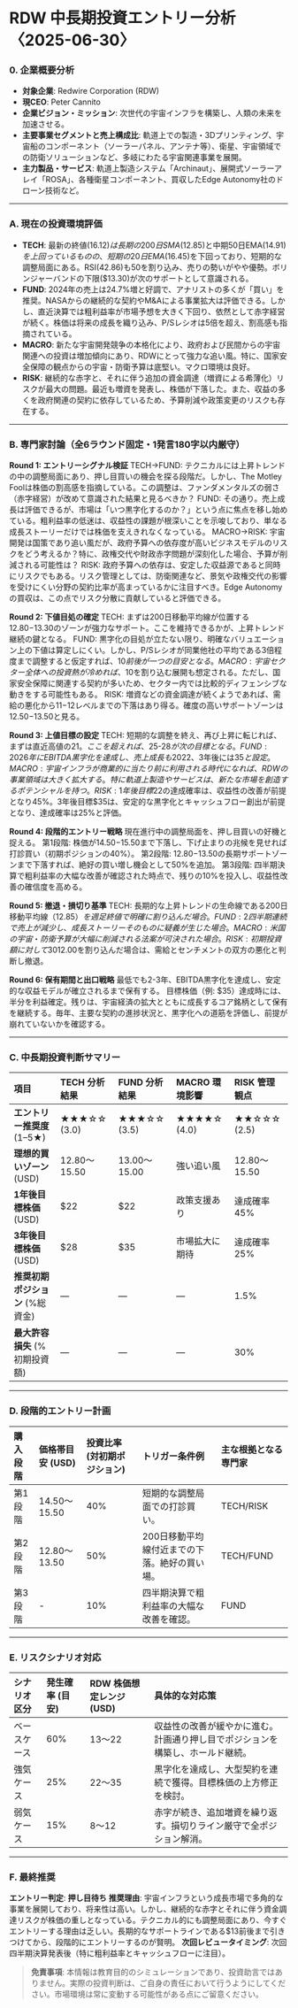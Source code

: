 # RDW 中長期投資エントリー分析〈2025-06-30〉

### 0. 企業概要分析

-   **対象企業**: Redwire Corporation (RDW)
-   **現CEO**: Peter Cannito
-   **企業ビジョン・ミッション**: 次世代の宇宙インフラを構築し、人類の未来を加速させる。
-   **主要事業セグメントと売上構成比**: 軌道上での製造・3Dプリンティング、宇宙船のコンポーネント（ソーラーパネル、アンテナ等）、衛星、宇宙領域での防衛ソリューションなど、多岐にわたる宇宙関連事業を展開。
-   **主力製品・サービス**: 軌道上製造システム「Archinaut」、展開式ソーラーアレイ「ROSA」、各種衛星コンポーネント、買収したEdge Autonomy社のドローン技術など。

---

### A. 現在の投資環境評価

*   **TECH**: 最新の終値($16.12)は長期の200日SMA($12.85)と中期50日EMA($14.91)を上回っているものの、短期の20日EMA($16.45)を下回っており、短期的な調整局面にある。RSI(42.86)も50を割り込み、売りの勢いがやや優勢。ボリンジャーバンドの下限($13.30)が次のサポートとして意識される。
*   **FUND**: 2024年の売上は24.7%増と好調で、アナリストの多くが「買い」を推奨。NASAからの継続的な契約やM&Aによる事業拡大は評価できる。しかし、直近決算では粗利益率が市場予想を大きく下回り、依然として赤字経営が続く。株価は将来の成長を織り込み、P/Sレシオは5倍を超え、割高感も指摘されている。
*   **MACRO**: 新たな宇宙開発競争の本格化により、政府および民間からの宇宙関連への投資は増加傾向にあり、RDWにとって強力な追い風。特に、国家安全保障の観点からの宇宙・防衛予算は底堅い。マクロ環境は良好。
*   **RISK**: 継続的な赤字と、それに伴う追加の資金調達（増資による希薄化）リスクが最大の問題。最近も増資を発表し、株価が下落した。また、収益の多くを政府関連の契約に依存しているため、予算削減や政策変更のリスクも存在する。

---

### B. 専門家討論（全6ラウンド固定・1発言180字以内厳守）

**Round 1: エントリーシグナル検証**
TECH→FUND: テクニカルには上昇トレンドの中の調整局面にあり、押し目買いの機会を探る段階だ。しかし、The Motley Foolは株価の割高感を指摘している。この調整は、ファンダメンタルズの弱さ（赤字経営）が改めて意識された結果と見るべきか？
FUND: その通り。売上成長は評価できるが、市場は「いつ黒字化するのか？」という点に焦点を移し始めている。粗利益率の低迷は、収益性の課題が根深いことを示唆しており、単なる成長ストーリーだけでは株価を支えきれなくなっている。
MACRO→RISK: 宇宙開発は国策であり追い風だが、政府予算への依存度が高いビジネスモデルのリスクをどう考えるか？特に、政権交代や財政赤字問題が深刻化した場合、予算が削減される可能性は？
RISK: 政府予算への依存は、安定した収益源であると同時にリスクでもある。リスク管理としては、防衛関連など、景気や政権交代の影響を受けにくい分野の契約比率が高まっているかに注目すべき。Edge Autonomyの買収は、この点でリスク分散に貢献していると評価できる。

**Round 2: 下値目処の確定**
TECH: まずは200日移動平均線が位置する$12.80-$13.30のゾーンが強力なサポート。ここを維持できるかが、上昇トレンド継続の鍵となる。
FUND: 黒字化の目処が立たない限り、明確なバリュエーション上の下値は算定しにくい。しかし、P/Sレシオが同業他社の平均である3倍程度まで調整すると仮定すれば、$10前後が一つの目安となる。
MACRO: 宇宙セクター全体への投資熱が冷めれば、$10を割り込む展開も想定される。ただし、国家安全保障に関連する契約が多いため、セクター内では比較的ディフェンシブな動きをする可能性もある。
RISK: 増資などの資金調達が続くようであれば、需給の悪化から$11-$12レベルまでの下落はあり得る。確度の高いサポートゾーンは$12.50-$13.50と見る。

**Round 3: 上値目標の設定**
TECH: 短期的な調整を終え、再び上昇に転じれば、まずは直近高値の$21。ここを超えれば、$25-$28が次の目標となる。
FUND: 2026年にEBITDA黒字化を達成し、売上成長も20%以上を維持できれば、現在の株価は正当化され、さらに上を目指せる。1年後の目標株価は$22、3年後には$35と設定。
MACRO: 宇宙インフラが商業的に当たり前に利用される時代になれば、RDWの事業領域は大きく拡大する。特に軌道上製造やサービスは、新たな市場を創造するポテンシャルを持つ。
RISK: 1年後目標$22の達成確率は、収益性の改善が前提となり45%。3年後目標$35は、安定的な黒字化とキャッシュフロー創出が前提となり、達成確率は25%と評価。

**Round 4: 段階的エントリー戦略**
現在進行中の調整局面を、押し目買いの好機と捉える。
第1段階: 株価が$14.50-$15.50まで下落し、下げ止まりの兆候を見せれば打診買い（初期ポジションの40%）。
第2段階: $12.80-$13.50の長期サポートゾーンまで下落すれば、絶好の買い増し機会として50%を追加。
第3段階: 四半期決算で粗利益率の大幅な改善が確認された時点で、残りの10%を投入し、収益性改善の確信度を高める。

**Round 5: 撤退・損切り基準**
TECH: 長期的な上昇トレンドの生命線である200日移動平均線（$12.85）を週足終値で明確に割り込んだ場合。
FUND: 2四半期連続で売上が減少し、成長ストーリーそのものに疑義が生じた場合。
MACRO: 米国の宇宙・防衛予算が大幅に削減される法案が可決された場合。
RISK: 初期投資額に対して30%の損失で機械的に損切り。特に$12.00を割り込んだ場合は、需給とセンチメントの双方の悪化と判断し撤退。

**Round 6: 保有期間と出口戦略**
最低でも2-3年、EBITDA黒字化を達成し、安定的な収益モデルが確立されるまで保有する。
目標株価（例: $35）達成時には、半分を利益確定。残りは、宇宙経済の拡大とともに成長するコア銘柄として保有を継続する。毎年、主要な契約の進捗状況と、黒字化への道筋を評価し、前提が崩れていないかを確認する。

---

### C. 中長期投資判断サマリー

| 項目 | TECH 分析結果 | FUND 分析結果 | MACRO 環境影響 | RISK 管理観点 |
| :--- | :--- | :--- | :--- | :--- |
| **エントリー推奨度** (1–5★) | ★★★☆☆ (3.0) | ★★★☆☆ (3.5) | ★★★★☆ (4.0) | ★★☆☆☆ (2.5) |
| **理想的買いゾーン** (USD) | $12.80～$15.50 | $13.00～$15.00 | 強い追い風 | $12.80～$15.50 |
| **1年後目標株価** (USD) | $22 | $22 | 政策支援あり | 達成確率 45% |
| **3年後目標株価** (USD) | $28 | $35 | 市場拡大に期待 | 達成確率 25% |
| **推奨初期ポジション** (%総資金) | ― | ― | ― | 1.5% |
| **最大許容損失** (%初期投資額) | ― | ― | ― | 30% |

---

### D. 段階的エントリー計画

| 購入段階 | 価格帯目安 (USD) | 投資比率 (対初期ポジション) | トリガー条件例 | 主な根拠となる専門家 |
| :--- | :--- | :--- | :--- | :--- |
| 第1段階 | $14.50～$15.50 | 40% | 短期的な調整局面での打診買い。 | TECH/RISK |
| 第2段階 | $12.80～$13.50 | 50% | 200日移動平均線付近までの下落。絶好の買い場。 | TECH/FUND |
| 第3段階 | - | 10% | 四半期決算で粗利益率の大幅な改善を確認。 | FUND |

---

### E. リスクシナリオ対応

| シナリオ区分 | 発生確率 (目安) | RDW 株価想定レンジ (USD) | 具体的な対応策 |
| :--- | :--- | :--- | :--- |
| ベースケース | 60% | $13～$22 | 収益性の改善が緩やかに進む。計画通り押し目でポジションを構築し、ホールド継続。 |
| 強気ケース | 25% | $22～$35 | 黒字化を達成し、大型契約を連続で獲得。目標株価の上方修正を検討。 |
| 弱気ケース | 15% | $8～$12 | 赤字が続き、追加増資を繰り返す。損切りライン厳守で全ポジション解消。 |

---

### F. 最終推奨

**エントリー判定**: **押し目待ち**
**推奨理由**: 宇宙インフラという成長市場で多角的な事業を展開しており、将来性は高い。しかし、継続的な赤字とそれに伴う資金調達リスクが株価の重しとなっている。テクニカル的にも調整局面にあり、今すぐエントリーする理由は乏しい。長期的なサポートラインである$13前後まで引きつけてから、段階的にエントリーするのが賢明。
**次回レビュータイミング**: 次回四半期決算発表後（特に粗利益率とキャッシュフローに注目）。

> **免責事項**: 本情報は教育目的のシミュレーションであり、投資助言ではありません。実際の投資判断は、ご自身の責任において行うようにしてください。市場環境は常に変動する可能性がある点にご留意ください。 